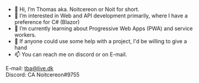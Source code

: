 - 👋 Hi, I’m Thomas aka. Noitcereon or Noit for short.
- 👀 I’m interested in Web and API development primarily, where I have a preference for C# (Blazor)
- 🌱 I’m currently learning about Progressive Web Apps (PWA) and service workers.
- 💞️ If anyone could use some help with a project, I'd be willing to give a hand
- 📫 You can reach me on discord or on E-mail.

E-mail: tba@live.dk <br>
Discord: CA Noitcereon#9755

<!---
Noitcereon/Noitcereon is a ✨ special ✨ repository because its `README.md` (this file) appears on your GitHub profile.
You can click the Preview link to take a look at your changes.
--->
